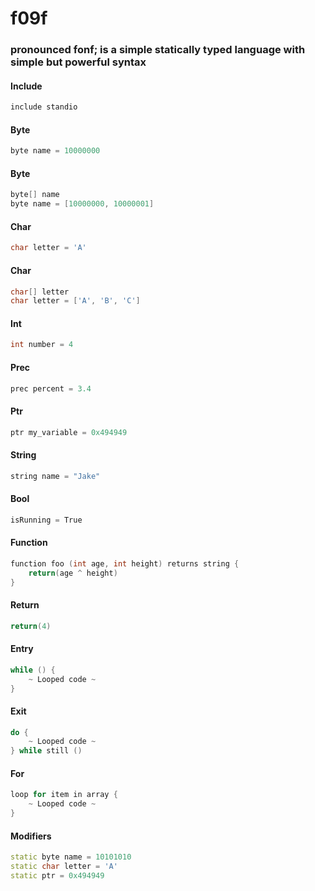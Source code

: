 # f09f
###  pronounced fonf; is a simple statically typed language with simple but powerful syntax

#### Include
```c++
include standio

```
#### Byte
```c++
byte name = 10000000

```
#### Byte
```c++
byte[] name
byte name = [10000000, 10000001]

```
#### Char
```c++
char letter = 'A'

```
#### Char
```c++
char[] letter
char letter = ['A', 'B', 'C']

```
#### Int
```c++
int number = 4

```
#### Prec
```c++
prec percent = 3.4

```
#### Ptr
```c++
ptr my_variable = 0x494949

```
#### String
```c++
string name = "Jake"

```
#### Bool
```c++
isRunning = True

```
#### Function
```c++
function foo (int age, int height) returns string {
	return(age ^ height)
}

```
#### Return
```c++
return(4)

```
#### Entry
```c++
while () {
	~ Looped code ~
}

```
#### Exit
```c++
do {
	~ Looped code ~
} while still ()

```
#### For
```c++
loop for item in array {
	~ Looped code ~
}

```
#### Modifiers
```c++
static byte name = 10101010
static char letter = 'A'
static ptr = 0x494949

```

